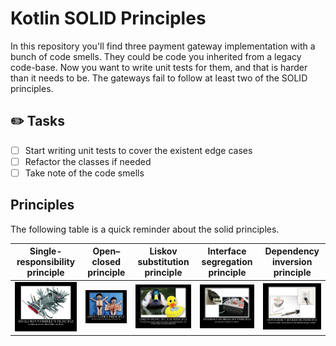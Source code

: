 # Kotlin SOLID Principles

In this repository you'll find three payment gateway implementation with a bunch of code smells.
They could be code you inherited from a legacy code-base. Now you want to write unit tests for them, and that is harder than it needs to be. 
The gateways fail to follow at least two of the SOLID principles. 

## :pencil2: Tasks

- [ ] Start writing unit tests to cover the existent edge cases
- [ ] Refactor the classes if needed
- [ ] Take note of the code smells

## Principles

The following table is a quick reminder about the solid principles.

| Single-responsibility principle | Open–closed principle | Liskov substitution principle | Interface segregation principle | Dependency inversion principle |
|---------------------------------|-----------------------|-------------------------------|---------------------------------|--------------------------------|
| ![](./docs/srp.jpg)             | ![](./docs/ocp.jpg)   | ![](./docs/lsp.jpg)           | ![](./docs/isp.jpg)             | ![](./docs/dip.jpg)            |
